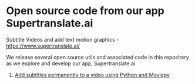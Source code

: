 # Open source code from our app Supertranslate.ai
Subtitle Videos and add text motion graphics - https://www.supertranslate.ai/

We release several open source utils and associated code in this repository as we explore and develop our app, Supertranslate.ai

1. [Add subtitles permanently to a video using Python and Moviepy](https://www.youtube.com/watch?v=Zbze7zs8Kyk)

